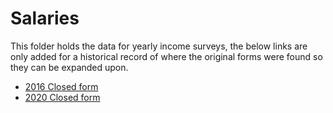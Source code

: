 # Salaries

This folder holds the data for yearly income surveys, the below links are only added for a historical record of where the original forms were found so they can be expanded upon.

- [2016 Closed form](https://docs.google.com/forms/d/1e_8YRXGcZ0R4IkZoIMS5QG9Dv8fjZ14Y5rIskwl58OA/closedform)
- [2020 Closed form](https://docs.google.com/forms/d/1AH5sHrPRcFGFSmvPO8XQaPCHxcD4j-zDRrz59RqPbxM/)
